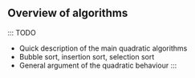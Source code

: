 
## Overview of algorithms

::: TODO
- Quick description of the main quadratic algorithms
- Bubble sort, insertion sort, selection sort
- General argument of the quadratic behaviour
:::

